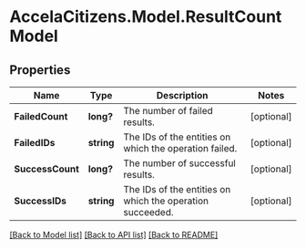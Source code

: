 # AccelaCitizens.Model.ResultCountModel
## Properties

Name | Type | Description | Notes
------------ | ------------- | ------------- | -------------
**FailedCount** | **long?** | The number of failed results. | [optional] 
**FailedIDs** | **string** | The IDs of the entities on which the operation failed. | [optional] 
**SuccessCount** | **long?** | The number of successful results. | [optional] 
**SuccessIDs** | **string** | The IDs of the entities on which the operation succeeded. | [optional] 

[[Back to Model list]](../README.md#documentation-for-models) [[Back to API list]](../README.md#documentation-for-api-endpoints) [[Back to README]](../README.md)

